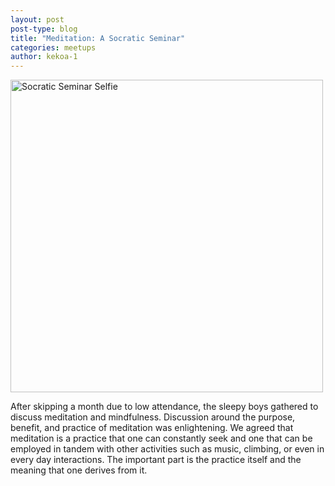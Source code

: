 ```yaml
---
layout: post
post-type: blog
title: "Meditation: A Socratic Seminar"
categories: meetups
author: kekoa-1
---
```


<img src="https://drive.google.com/uc?export=view&id=15TwttVyPIH_ZYAfN6AKNwZKNQFGiYl12" alt="Socratic Seminar Selfie" width="500"/>

After skipping a month due to low attendance, the sleepy boys gathered to discuss meditation and mindfulness. Discussion around the purpose, benefit, and practice of meditation was enlightening. We agreed that meditation is a practice that one can constantly seek and one that can be employed in tandem with other activities such as music, climbing, or even in every day interactions. The important part is the practice itself and the meaning that one derives from it.
